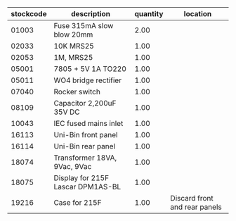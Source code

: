 |stockcode|description|quantity|location|
|---------|-----------|--------|--------|
|01003|Fuse 315mA slow blow 20mm|2.00||
|02033|10K MRS25|1.00||
|02053|1M, MRS25|1.00||
|05001|7805 + 5V 1A TO220|1.00||
|05011|WO4 bridge rectifier|1.00||
|07040|Rocker switch|1.00||
|08109|Capacitor 2,200uF 35V DC|1.00||
|10043|IEC fused mains inlet|1.00||
|16113|Uni-Bin front panel|1.00| |
|16114|Uni-Bin rear panel|1.00| |
|18074|Transformer 18VA, 9Vac, 9Vac|1.00||
|18075|Display for 215F Lascar DPM1AS-BL|1.00||
|19216|Case for 215F|1.00| Discard front and rear panels|
